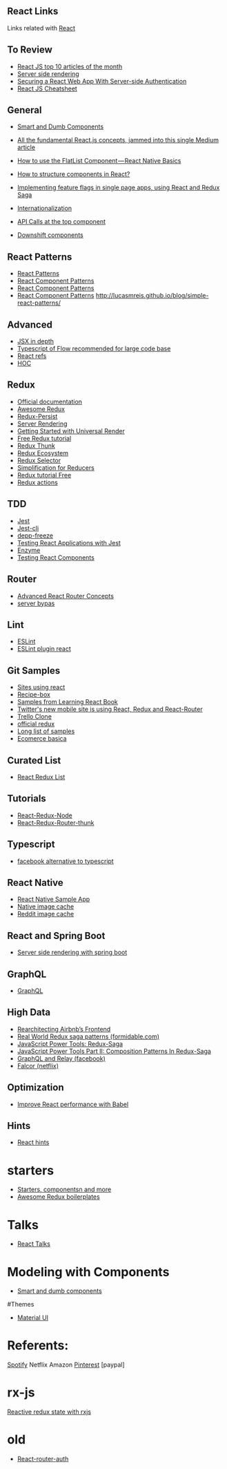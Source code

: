 React Links
----
Links related with [React](https://github.com/facebook/react.git)

## To Review
- [React JS top 10 articles of the month](https://reactjs.org/docs/static-type-checking.html)
- [Server side rendering](https://hackernoon.com/whats-new-with-server-side-rendering-in-react-16-9b0d78585d67)
- [Securing a React Web App With Server-side Authentication](https://medium.appbase.io/securing-a-react-web-app-with-server-side-authentication-1b7c7dc55c16)
- [React JS Cheatsheet](https://reddit.com/r/reactjs/comments/7bf8wa/reactjs_cheatsheet/gi)

## General
- [Smart and Dumb Components](https://gist.github.com/chantastic/fc9e3853464dffdb1e3c)

- [All the fundamental React.js concepts, jammed into this single Medium article](https://medium.freecodecamp.org/all-the-fundamental-react-js-concepts-jammed-into-this-single-medium-article-c83f9b53eac2)
- [How to use the FlatList Component — React Native Basics](https://medium.com/react-native-development/how-to-use-the-flatlist-component-react-native-basics-92c482816fe6)
- [How to structure components in React?](https://reallifeprogramming.com/how-to-structure-components-in-react-54fc43e71546)
- [Implementing feature flags in single page apps, using React and Redux Saga](http://blog.launchdarkly.com/implementing-feature-flags-in-single-page-apps-using-react-and-redux-saga/)
- [Internationalization](https://www.smashingmagazine.com/2017/01/internationalizing-react-apps/)
- [API Calls at the top component]( https://reddit.com/r/reactjs/comments/7bvka2/do_you_make_all_api_calls_at_the_top_component/)
- [Downshift components](https://github.com/paypal/downshift)

## React Patterns
- [React Patterns](https://reddit.com/r/reactjs/comments/7bq6yr/learn_standard_react_coding_patterns_really/)
- [React Component Patterns](https://github.com/markerikson/react-redux-links/blob/master/react-component-patterns.md)
- [React Component Patterns](https://medium.com/gitconnected/react-component-patterns-ab1f09be2c82)
- [React Component Patterns](https://www.reddit.com/r/reactjs/comments/793q0m/react_component_patterns_stateful_x_stateless/)
http://lucasmreis.github.io/blog/simple-react-patterns/

## Advanced
- [JSX in depth](https://reactjs.org/docs/jsx-in-depth.html)
- [Typescript of Flow recommended for large code base](https://reactjs.org/docs/static-type-checking.html)
- [React refs](https://hackernoon.com/refs-in-react-all-you-need-to-know-fb9c9e2aeb81)
- [HOC](https://reactjs.org/docs/higher-order-components.html)


## Redux
- [Official documentation](https://github.com/reactjs/redux)
- [Awesome Redux](https://github.com/xgrommx/awesome-redux)
- [Redux-Persist](https://github.com/rt2zz/redux-persist)
- [Server Rendering](https://redux.js.org/docs/recipes/ServerRendering.html)
- [Getting Started with Universal Render](http://blog.jakoblind.no/getting-started-with-universal-rendering/)
- [Free Redux tutorial](https://egghead.io/courses/getting-started-with-redux)
- [Redux Thunk](https://stackoverflow.com/questions/35411423/how-to-dispatch-a-redux-action-with-a-timeout/35415559#35415559)
- [Redux Ecosystem](https://github.com/markerikson/redux-ecosystem-links)
- [Redux Selector](https://gist.github.com/abhiaiyer91/aaf6e325cf7fc5fd5ebc70192a1fa170)
- [Simplification for Reducers](https://www.npmjs.com/package/redux-action-reducer)
- [Redux tutorial Free](https://egghead.io/courses/getting-started-with-redux)
- [Redux actions](http://www.hypertext.io/redux/react/2017/10/30/redux-actions.html)

## TDD
- [Jest](https://facebook.github.io/jest/)
- [Jest-cli](https://facebook.github.io/jest/docs/en/cli.html)
- [depp-freeze](https://www.npmjs.com/package/deep-freeze)
- [Testing React Applications with Jest](https://auth0.com/blog/testing-react-applications-with-jest/)
- [Enzyme](https://github.com/airbnb/enzyme/blob/master/docs/guides/jest.md)
- [Testing React Components](https://reddit.com/r/reactjs/comments/7b5033/testing_react_components/)

## Router
- [Advanced React Router Concepts](https://reddit.com/r/reactjs/comments/7be0iv/advanced_react_router_concepts/)
- [server bypas](https://stackoverflow.com/questions/46709770/reactjs-bypass-routing-to-allow-java-server-side-api-access#)

## Lint
- [ESLint](https://eslint.org)
- [ESLint plugin react](https://www.npmjs.com/package/eslint-plugin-react)

## Git Samples
- [Sites using react](https://github.com/facebook/react/wiki/sites-using-react)
- [Recipe-box](https://github.com/Kallaway/recipe-box)
- [Samples from Learning React Book](https://github.com/MoonHighway/learning-react)
- [Twitter's new mobile site is using React, Redux and React-Router](https://www.reddit.com/r/reactjs/comments/4iei7s/twitters_new_mobile_site_is_using_react_redux_and/)
- [Trello Clone]( https://reddit.com/r/reactjs/comments/7c25y9/criticise_my_code_a_simple_trello_clone_built/)
- [official redux](https://github.com/reactjs/redux/blob/master/docs/introduction/Examples.md#real-world)
- [Long list of samples](https://gist.github.com/jpalala/01226fd38fbb421279ef97d62d394c23)
- [Ecomerce basica](https://github.com/yhagio/ecommerce-front)

## Curated List
- [React Redux List](https://github.com/markerikson/react-redux-links)

## Tutorials
- [React-Redux-Node](https://reddit.com/r/reactjs/comments/7bwfy6/ive_made_a_reactreduxnodejs_api_tutorial_for/)
- [React-Redux-Router-thunk](https://medium.com/@notrab/getting-started-with-create-react-app-redux-react-router-redux-thunk-d6a19259f71f)

## Typescript
- [facebook alternative to typescript](https://flow.org)

## React Native
- [React Native Sample App]( https://reddit.com/r/reactjs/comments/7bjzr0/a_hacker_news_reader_built_in_react_native/)
- [Native image cache](https://github.com/billmalarky/react-native-image-cache-hoc)
- [Reddit image cache](https://reddit.com/r/reactnative/comments/7alqhq/a_react_native_image_caching_persistence_library/)

## React and Spring Boot
 - [Server side rendering with spring boot](https://patrickgrimard.io/2016/11/24/server-side-rendering-with-spring-boot-and-react/)

 ## GraphQL
 - [GraphQL](https://reddit.com/r/reactjs/comments/7bv4ri/the_graphql_stack_how_everything_fits_together/)

 ## High Data 
 - [Rearchitecting Airbnb’s Frontend](https://medium.com/airbnb-engineering/rearchitecting-airbnbs-frontend-5e213efc24d2)
 - [Real World Redux saga patterns (formidable.com)](http://formidable.com/blog/2017/real-world-redux-saga-patterns/)
- [JavaScript Power Tools: Redux-Saga](http://formidable.com/blog/2017/javascript-power-tools-redux-saga/)
- [JavaScript Power Tools Part II: Composition Patterns In Redux-Saga](http://formidable.com/blog/2017/composition-patterns-in-redux-saga/)
 - [GraphQL and Relay (facebook)]()
 - [Falcor (netflix)]()

## Optimization
- [Improve React performance with Babel](https://medium.com/doctolib-engineering/improve-react-performance-with-babel-16f1becfaa25)


## Hints
- [React hints](https://devhints.io/react)


# starters
- [Starters, componentsn and more](https://www.javascriptstuff.com)
- [Awesome Redux boilerplates](https://github.com/xgrommx/awesome-redux#boilerplate)

# Talks
 - [React Talks](http://meetupfeed.com/85-react-talks-recorded-meetups-conferences-q2-first-issue-meetupfeeds-react-talks-series/)


 # Modeling with Components
 - [Smart and dumb components](https://medium.com/@dan_abramov/smart-and-dumb-components-7ca2f9a7c7d0)


 #Themes
 - [Material UI](http://www.material-ui.com/)

# Referents:
[Spotify](https://github.com/spotify?page=2)
Netflix
Amazon
[Pinterest](https://reddit.com/r/reactjs/comments/7ahzxp/how_pinterest_switched_their_template_rendering/)
[paypal]


# rx-js
[Reactive redux state with rxjs](https://ivanjov.com/reactive-redux-state-with-rxjs/)

 # old
 - [React-router-auth](https://github.com/kauffecup/spotify-react-router-auth)